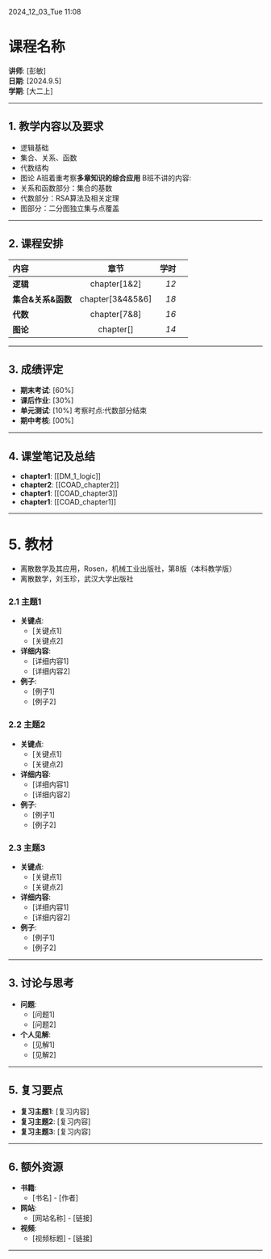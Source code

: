 2024_12_03_Tue
11:08

# 课程名称
**讲师**: [彭敏]  
**日期**: [2024.9.5]  
**学期**: [大二上]  

---

## 1. 教学内容以及要求
- 逻辑基础
- 集合、关系、函数
- 代数结构
- 图论
A班着重考察**多章知识的综合应用**
B班不讲的内容:
- 关系和函数部分：集合的基数
- 代数部分：RSA算法及相关定理
- 图部分：二分图独立集与点覆盖

---

## 2. 课程安排

| 内容           |        章节        |   学时 |     |
| :----------- | :--------------: | ---: | --- |
| **逻辑**       |   chapter[1&2]   | *12* |     |
| **集合&关系&函数** | chapter[3&4&5&6] | *18* |     |
| **代数**       |   chapter[7&8]   | *16* |     |
| **图论**       |    chapter[]     | *14* |     |

---

## 3. 成绩评定
- **期末考试**: [60%]
- **课后作业**: [30%]
- **单元测试**: [10%] 考察时点:代数部分结束
- **期中考核**: [00%]

---

## 4. 课堂笔记及总结
- **chapter1**: [[DM_1_logic]]
- **chapter2**: [[COAD_chapter2]]
- **chapter1**: [[COAD_chapter3]]
- **chapter1**: [[COAD_chapter1]]

---

# 5. 教材
- 离散数学及其应用，Rosen，机械工业出版社，第8版（本科教学版）
- 离散数学，刘玉珍，武汉大学出版社

### 2.1 主题1
- **关键点**:
  - [关键点1]
  - [关键点2]
- **详细内容**:
  - [详细内容1]
  - [详细内容2]
- **例子**:
  - [例子1]
  - [例子2]

### 2.2 主题2
- **关键点**:
  - [关键点1]
  - [关键点2]
- **详细内容**:
  - [详细内容1]
  - [详细内容2]
- **例子**:
  - [例子1]
  - [例子2]

### 2.3 主题3
- **关键点**:
  - [关键点1]
  - [关键点2]
- **详细内容**:
  - [详细内容1]
  - [详细内容2]
- **例子**:
  - [例子1]
  - [例子2]

---

## 3. 讨论与思考
- **问题**:
  - [问题1]
  - [问题2]
- **个人见解**:
  - [见解1]
  - [见解2]

---

## 5. 复习要点
- **复习主题1**: [复习内容]
- **复习主题2**: [复习内容]
- **复习主题3**: [复习内容]

---

## 6. 额外资源
- **书籍**:
  - [书名] - [作者]
- **网站**:
  - [网站名称] - [链接]
- **视频**:
  - [视频标题] - [链接]

---
